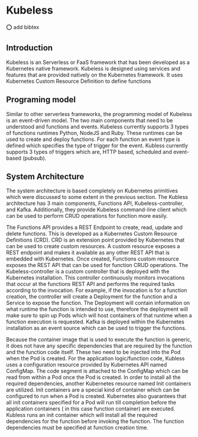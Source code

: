 # Kubeless 

:o: add bibtex

## Introduction

Kubeless is an Serverless or FaaS framework that has been developed as a 
Kubernetes native framework. Kubeless is designed using services and features 
that are provided natively on the Kubernetes framework. It uses Kubernetes 
Custom Resource Definition to define functions 

## Programing model

Similar to other serverless frameworks, the programming model of Kubeless is 
an event-driven model. The two main components that need to be understood and
functions and events. Kubeless currently supports 3 types of functions 
runtimes Python, NodeJS and Ruby. These runtimes can be used to create and
deploy functions. For each function an event type is defined which specifies 
the type of trigger for the event. Kubless currently supports 3 types of 
triggers which are, HTTP based, scheduled and event-based (pubsub). 

## System Architecture

The system architecture is based completely on Kubernetes primitives which were
discussed to some extent in the previous section. The Kubless architecture 
has 3 main components, Functions API, Kubeless-controller, and Kafka. 
Additionally, they provide Kubeless command-line client which can be used to 
perform CRUD operations for function more easily. 

The Functions API provides a REST Endpoint to create, read, update and delete
functions. This is developed as a Kubernetes Custom Resource Definitions 
(CRD). CRD is an extension point provided by Kubernetes that can be used to 
create custom resources. A custom resource exposes a REST endpoint and makes 
it available as any other REST API that is embedded with Kubernetes. Once 
created, Functions custom resource exposes the REST API that can be used for 
function CRUD operations. The Kubeless-controller is a custom controller that
is deployed with the Kubernetes installation. This controller continuously 
monitors invocations that occur at the functions REST API and performs the 
required tasks according to the invocation. For example, if the invocation 
is for a function creation, the controller will create a Deployment for the
function and a Service to expose the function. The Deployment will contain 
information on what runtime the function is intended to use, therefore the 
deployment will make sure to spin up Pods which will host containers of that 
runtime when a function execution is requested. Kafka is deployed within the 
Kubernetes installation as an event source which can be used to trigger the 
functions.

Because the container image that is used to execute the function is generic, 
it does not have any specific dependencies that are required by the function 
and the function code itself. These two need to be injected into the Pod when
the Pod is created. For the application logic/function code, Kubless uses a 
configuration resource provided by Kubernetes API named ConfigMap. The code 
segment is attached to the ConfigMap which can be read from within a Pod once
the Pod is created. In order to install all the required dependencies, another
Kubernetes resource named Init containers are utilized. Init containers are a 
special kind of container which can be configured to run when a Pod is 
created. Kubernetes also guarantees that all init containers specified for
a Pod will run till completion before the application containers ( in this 
case function container) are executed. Kubless runs an init container which 
will install all the required dependencies for the function before invoking
the function. The function dependencies must be specified at function creation
 time.
